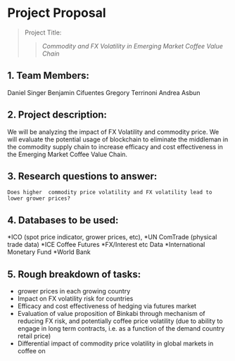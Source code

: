 # Project Proposal 

>Project Title: 
>>*Commodity and FX Volatility in Emerging Market Coffee Value Chain*

## 1. Team Members:
Daniel Singer
Benjamin Cifuentes
Gregory Terrinoni
Andrea Asbun

## 2. Project description: 
We will be analyzing the impact of FX Volatility and commodity price.  We will evaluate the potential usage of blockchain to eliminate the middleman in the commodity supply chain to increase efficacy and cost effectiveness in the Emerging Market Coffee Value Chain.

## 3. Research questions to answer:
	Does higher  commodity price volatility and FX volatility lead to lower grower prices?

## 4. Databases to be used:
*ICO (spot price indicator, grower prices, etc), 
*UN ComTrade (physical trade data)
*ICE Coffee Futures
*FX/Interest etc Data
*International Monetary Fund
*World Bank

## 5.  Rough breakdown of tasks:
* grower prices in each growing country
* Impact on FX volatility risk for countries
* Efficacy and cost effectiveness of hedging via futures market
* Evaluation of value proposition of Binkabi through mechanism of reducing FX risk, and potentially coffee price volatility (due to ability to engage in long term contracts, i.e. as a function of the demand country retail price)
* Differential impact of commodity price volatility in global markets in coffee on 

